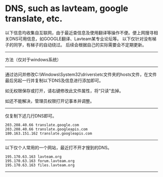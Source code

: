 # DNS, such as lavteam, google translate, etc.
以下信息均收集自互联网，由于最近查信息及使用翻译等操作不便。便上网搜寻相关DNS可用信息，如GOOGLE翻译、Lavteam某专业论坛等。
以下仅针对没有梯子的同学，有梯子的自动绕过。
后续会根据自己的实际需要会不定期更新。
****
方法（仅对于windows系统）
****
通过访问并修改C:\Windows\System32\drivers\etc文件夹的hosts文件，在文件最后另起一行并复制以下DNS及信息进行添加即可。

如无权限保存或打开，请右键修改此文件属性，将“只读”去掉。

如还不能解决，管理员权限打开记事本并调整。

****

仅复制下述几行DNS即可。

```
203.208.40.66 translate.google.com
203.208.40.66 translate.googleapis.com
180.163.151.162 translate.googleapis.com

```

****

以下仅个人常用的一个网站，最近打不开才搜到的DNS。

```
195.170.63.163 lavteam.org
195.170.63.163 forum.lavteam.org
195.170.63.163 files.lavteam.org

```
****
